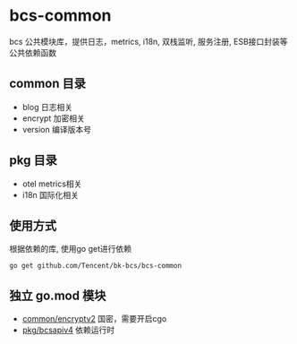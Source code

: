 # bcs-common

bcs 公共模块库，提供日志，metrics, i18n, 双栈监听, 服务注册, ESB接口封装等公共依赖函数

## common 目录
- blog 日志相关
- encrypt 加密相关
- version 编译版本号

## pkg 目录
- otel metrics相关
- i18n 国际化相关

## 使用方式
根据依赖的库, 使用go get进行依赖
```
go get github.com/Tencent/bk-bcs/bcs-common
```

## 独立 go.mod 模块
- [common/encryptv2](./common/encryptv2/) 国密，需要开启cgo
- [pkg/bcsapiv4](./pkg/bcsapiv4/) 依赖运行时
